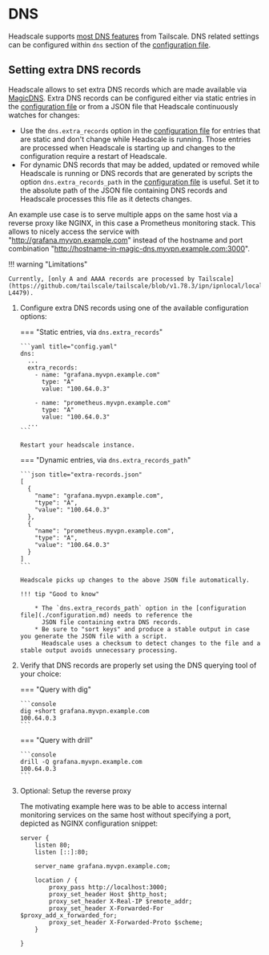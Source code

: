 # DNS

Headscale supports [most DNS features](../about/features.md) from Tailscale. DNS related settings can be configured
within `dns` section of the [configuration file](./configuration.md).

## Setting extra DNS records

Headscale allows to set extra DNS records which are made available via
[MagicDNS](https://tailscale.com/kb/1081/magicdns). Extra DNS records can be configured either via static entries in the
[configuration file](./configuration.md) or from a JSON file that Headscale continuously watches for changes:

* Use the `dns.extra_records` option in the [configuration file](./configuration.md) for entries that are static and
  don't change while Headscale is running. Those entries are processed when Headscale is starting up and changes to the
  configuration require a restart of Headscale.
* For dynamic DNS records that may be added, updated or removed while Headscale is running or DNS records that are
  generated by scripts the option `dns.extra_records_path` in the [configuration file](./configuration.md) is useful.
  Set it to the absolute path of the JSON file containing DNS records and Headscale processes this file as it detects
  changes.

An example use case is to serve multiple apps on the same host via a reverse proxy like NGINX, in this case a Prometheus
monitoring stack. This allows to nicely access the service with "http://grafana.myvpn.example.com" instead of the
hostname and port combination "http://hostname-in-magic-dns.myvpn.example.com:3000".

!!! warning "Limitations"

    Currently, [only A and AAAA records are processed by Tailscale](https://github.com/tailscale/tailscale/blob/v1.78.3/ipn/ipnlocal/local.go#L4461-L4479).


1.  Configure extra DNS records using one of the available configuration options:

    === "Static entries, via `dns.extra_records`"

        ```yaml title="config.yaml"
        dns:
          ...
          extra_records:
            - name: "grafana.myvpn.example.com"
              type: "A"
              value: "100.64.0.3"

            - name: "prometheus.myvpn.example.com"
              type: "A"
              value: "100.64.0.3"
          ...
        ```

        Restart your headscale instance.

    === "Dynamic entries, via `dns.extra_records_path`"

        ```json title="extra-records.json"
        [
          {
            "name": "grafana.myvpn.example.com",
            "type": "A",
            "value": "100.64.0.3"
          },
          {
            "name": "prometheus.myvpn.example.com",
            "type": "A",
            "value": "100.64.0.3"
          }
        ]
        ```

        Headscale picks up changes to the above JSON file automatically.

        !!! tip "Good to know"

            * The `dns.extra_records_path` option in the [configuration file](./configuration.md) needs to reference the
              JSON file containing extra DNS records.
            * Be sure to "sort keys" and produce a stable output in case you generate the JSON file with a script.
              Headscale uses a checksum to detect changes to the file and a stable output avoids unnecessary processing.

1.  Verify that DNS records are properly set using the DNS querying tool of your choice:

    === "Query with dig"

        ```console
        dig +short grafana.myvpn.example.com
        100.64.0.3
        ```

    === "Query with drill"

        ```console
        drill -Q grafana.myvpn.example.com
        100.64.0.3
        ```

1.  Optional: Setup the reverse proxy

    The motivating example here was to be able to access internal monitoring services on the same host without
    specifying a port, depicted as NGINX configuration snippet:

    ```nginx title="nginx.conf"
    server {
        listen 80;
        listen [::]:80;

        server_name grafana.myvpn.example.com;

        location / {
            proxy_pass http://localhost:3000;
            proxy_set_header Host $http_host;
            proxy_set_header X-Real-IP $remote_addr;
            proxy_set_header X-Forwarded-For $proxy_add_x_forwarded_for;
            proxy_set_header X-Forwarded-Proto $scheme;
        }

    }
    ```
